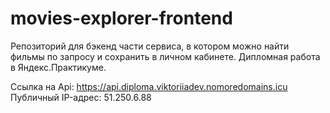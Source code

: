 # movies-explorer-frontend

Репозиторий для бэкенд части сервиса, в котором можно найти фильмы по запросу и сохранить в личном кабинете. Дипломная работа в Яндекс.Практикуме.

Ссылка на Api: https://api.diploma.viktoriiadev.nomoredomains.icu Публичный IP-адрес: 51.250.6.88